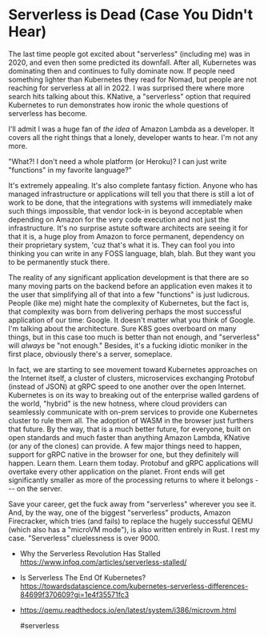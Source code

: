 # Serverless is Dead (Case You Didn't Hear)

The last time people got excited about "serverless" (including me) was
in 2020, and even then some predicted its downfall. After all,
Kubernetes was dominating then and continues to fully dominate now. If
people need something lighter than Kubernetes they read for Nomad, but
people are not reaching for serverless at all in 2022. I was surprised
there where more search hits talking about this. KNative, a "serverless"
option that required Kubernetes to run demonstrates how ironic the whole
questions of serverless has become.

I'll admit I was a huge fan of *the idea* of Amazon Lambda as a
developer. It covers all the right things that a lonely, developer wants
to hear. I'm not any more.

"What?! I don't need a whole platform (or Heroku)? I can just write
"functions" in my favorite language?"

It's extremely appealing. It's also complete fantasy fiction. Anyone who
has managed infrastructure or applications will tell you that there is
still a lot of work to be done, that the integrations with systems will
immediately make such things impossible, that vendor lock-in is beyond
acceptable when depending on Amazon for the very code execution and
not just the infrastructure. It's no surprise astute software
architects are seeing it for that it is, a huge ploy from Amazon to
force permanent, dependency on their proprietary system, 'cuz that's
what it is. They can fool you into thinking you can write in any FOSS
language, blah, blah. But they want you to be permanently stuck there.

The reality of any significant application development is that there are
so many moving parts on the backend before an application even makes it
to the user that simplifying all of that into a few "functions" is just
ludicrous. People (like me) might hate the complexity of Kubernetes, but
the fact is, that complexity was born from delivering perhaps the most
successful application of our time: Google. It doesn't matter what you
think of Google. I'm talking about the architecture. Sure K8S goes
overboard on many things, but in this case too much is better than not
enough, and "serverless" will *always* be "not enough." Besides, it's a
fucking idiotic moniker in the first place, obviously there's a server,
someplace.

In fact, we are starting to see movement toward Kubernetes approaches on
the Internet itself, a cluster of clusters, microservices exchanging
Protobuf (instead of JSON) at gRPC speed to one another over the open
Internet. Kubernetes is on its way to breaking out of the enterprise
walled gardens of the world, "hybrid" is the new hotness, where cloud
providers can seamlessly communicate with on-prem services to provide
one Kubernetes cluster to rule them all. The adoption of WASM in the
browser just furthers that future. By the way, that is a much better
future, for everyone, built on open standards and much faster than
anything Amazon Lambda, KNative (or any of the clones) can provide. A
few major things need to happen, support for gRPC native in the browser
for one, but they definitely will happen. Learn them. Learn them today.
Protobuf and gRPC applications will overtake every other application on
the planet. Front ends will get significantly smaller as more of the
processing returns to where it belongs --- on the server.

Save your career, get the fuck away from "serverless" wherever you see
it. And, by the way, one of the biggest "serverless" products, Amazon
Firecracker, which tries (and fails) to replace the hugely successful
QEMU (which also has a "microVM mode"), is also written entirely in
Rust. I rest my case. "Serverless" cluelessness is over 9000.

* Why the Serverless Revolution Has Stalled  
  https://www.infoq.com/articles/serverless-stalled/

* Is Serverless The End Of Kubernetes?   
  https://towardsdatascience.com/kubernetes-serverless-differences-84699f370609?gi=1e4f35571fc3

* https://qemu.readthedocs.io/en/latest/system/i386/microvm.html

    #serverless
